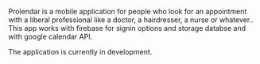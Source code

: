 Prolendar is a mobile application for people who look for an appointment with a liberal professional like a doctor, 
a hairdresser, a nurse or whatever..
This app works with firebase for signin options and storage databse and with google calendar API.

The application is currently in development.

